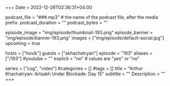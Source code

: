 +++
Date = 2022-12-26T02:36:31+04:00

podcast_file = "###.mp3" # the name of the podcast file, after the media prefix.
podcast_duration = ""
podcast_bytes = ""

episode_image = "img/episode/thumbnail-193.png"
episode_banner = "img/episode/banner-193.png"
images = ["img/episode/default-social.jpg"]
upcoming = true

hosts = ["hovik"]
guests = ["akhachatryan"]
episode = "193"
aliases = ["/193"]
#youtube = ""
explicit = "no" # values are "yes" or "no"

series = ["cog", "video"]
#categories = []
#tags = []
title = "Arthur Khachatryan: Artsakh Under Blockade: Day 15"
subtitle = ""
Description = ""
+++
